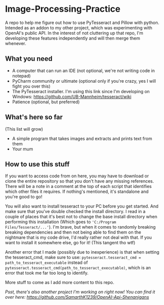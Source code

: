 # Image-Processing-Practice

A repo to help me figure out how to use PyTesseract and Pillow with python. Intended as an addon to my other project, which was experimenting with OpenAI's public API. In the interest of not cluttering up that repo, I'm developing these features independently and will then merge them whenever.

## What you need
- A computer that can run an IDE (not optional, we're not writing code in notepad)
- PyCharm community or ultimate (optional only if you're crazy, yes I will fight you over this)
- The PyTesseract installer. I'm using this link since I'm developing on Windows: <https://github.com/UB-Mannheim/tesseract/wiki>
- Patience (optional, but preferred)

## What's here so far
(This list will grow)
- A simple program that takes images and extracts and prints text from them
- Your mum

## How to use this stuff
If you want to access code from on here, you may have to download or clone the entire repository so that you don't have any missing references. There will be a note in a comment at the top of each script that identifies which other files it requires. If nothing's mentioned, it's standalone and you're good to go!

You will also want to install tesseract to your PC before you get started. And make sure that you've double checked the install directory. I read in a couple of places that it's best not to change the base install directory when performing this installation (Which goes to `'C:/Program Files/Tesseract/...'`). I'm brave, but when it comes to randomly breaking breaking dependencies and then not being able to find them on the nightmare that is my code drive, I'd really rather not deal with that. If you want to install it somewhere else, go for it! (This tangent tho wtf)

Another error that I made (possibly due to inexperience) is that when setting the tesseract_cmd, make sure to use:
`pytesseract.tesseract_cmd = path_to_tesseract_executable` instead of `pytesseract.tesseract_cmd(path_to_tesseract_executable)`, which is an error that took me far too long to identify.

More stuff to come as I add more content to this repo.

_Psst, there's also another project I'm working on right now! You can find it over here: <https://github.com/SamarthK1239/OpenAI-Api-Shenanigans>_
